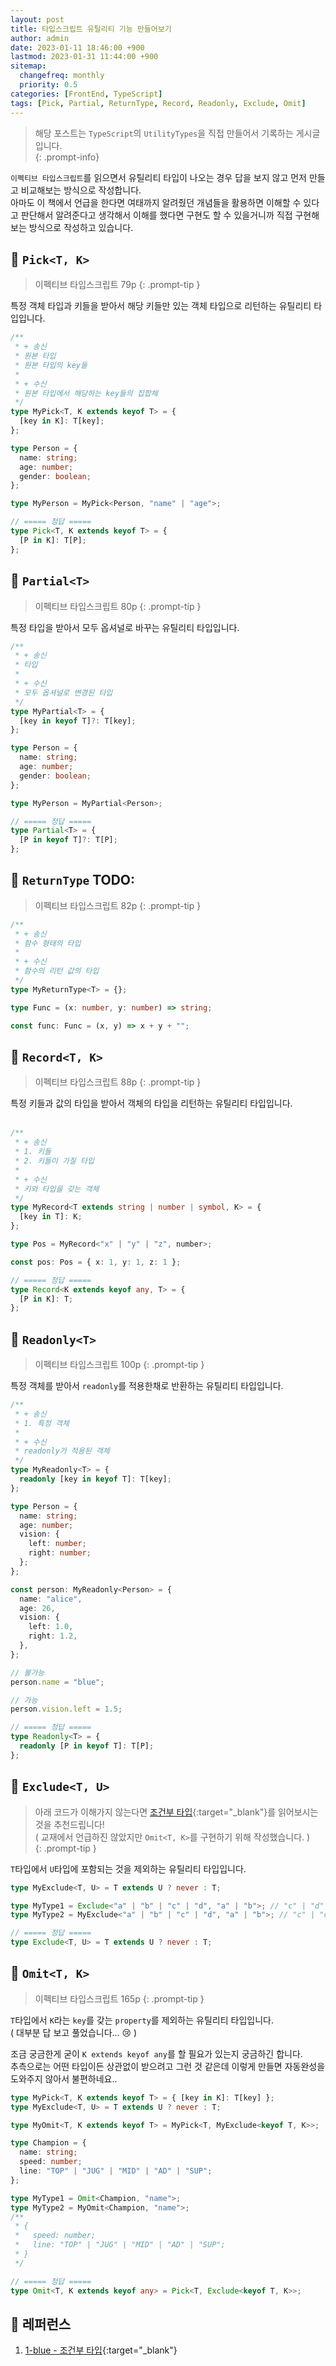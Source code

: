 ```yaml
---
layout: post
title: 타입스크립트 유틸리티 기능 만들어보기
author: admin
date: 2023-01-11 18:46:00 +900
lastmod: 2023-01-31 11:44:00 +900
sitemap:
  changefreq: monthly
  priority: 0.5
categories: [FrontEnd, TypeScript]
tags: [Pick, Partial, ReturnType, Record, Readonly, Exclude, Omit]
---
```


> 해당 포스트는 `TypeScript`의 `UtilityTypes`을 직접 만들어서 기록하는 게시글입니다.<br />
{: .prompt-info}

`이펙티브 타입스크립트`를 읽으면서 유틸리티 타입이 나오는 경우 답을 보지 않고 먼저 만들고 비교해보는 방식으로 작성합니다.<br />
아마도 이 책에서 언급을 한다면 여태까지 알려줬던 개념들을 활용하면 이해할 수 있다고 판단해서 알려준다고 생각해서 이해를 했다면 구현도 할 수 있을거니까 직접 구현해보는 방식으로 작성하고 있습니다.<br />

## 📌 `Pick<T, K>`
> 이펙티브 타입스크립트 79p
{: .prompt-tip }

특정 객체 타입과 키들을 받아서 해당 키들만 있는 객체 타입으로 리턴하는 유틸리티 타입입니다.<br />

```ts
/**
 * + 송신
 * 원본 타입
 * 원본 타입의 key들
 *
 * + 수신
 * 원본 타입에서 해당하는 key들의 집합체
 */
type MyPick<T, K extends keyof T> = {
  [key in K]: T[key];
};

type Person = {
  name: string;
  age: number;
  gender: boolean;
};

type MyPerson = MyPick<Person, "name" | "age">;

// ===== 정답 =====
type Pick<T, K extends keyof T> = {
  [P in K]: T[P];
};
```

## 📌 `Partial<T>`
> 이펙티브 타입스크립트 80p
{: .prompt-tip }

특정 타입을 받아서 모두 옵셔널로 바꾸는 유틸리티 타입입니다.<br />

```ts
/**
 * + 송신
 * 타입
 *
 * + 수신
 * 모두 옵셔널로 변경된 타입
 */
type MyPartial<T> = {
  [key in keyof T]?: T[key];
};

type Person = {
  name: string;
  age: number;
  gender: boolean;
};

type MyPerson = MyPartial<Person>;

// ===== 정답 =====
type Partial<T> = {
  [P in keyof T]?: T[P];
};
```

## 📌 `ReturnType` TODO:
> 이펙티브 타입스크립트 82p
{: .prompt-tip }

```ts
/**
 * + 송신
 * 함수 형태의 타입
 *
 * + 수신
 * 함수의 리턴 값의 타입
 */
type MyReturnType<T> = {};

type Func = (x: number, y: number) => string;

const func: Func = (x, y) => x + y + "";
```

## 📌 `Record<T, K>`
> 이펙티브 타입스크립트 88p
{: .prompt-tip }

특정 키들과 값의 타입을 받아서 객체의 타입을 리턴하는 유틸리티 타입입니다.<br /><br />

```ts
/**
 * + 송신
 * 1. 키들
 * 2. 키들이 가질 타입
 *
 * + 수신
 * 키와 타입을 갖는 객체
 */
type MyRecord<T extends string | number | symbol, K> = {
  [key in T]: K;
};

type Pos = MyRecord<"x" | "y" | "z", number>;

const pos: Pos = { x: 1, y: 1, z: 1 };

// ===== 정답 =====
type Record<K extends keyof any, T> = {
  [P in K]: T;
};
```

## 📌 `Readonly<T>`
> 이펙티브 타입스크립트 100p
{: .prompt-tip }

특정 객체를 받아서 `readonly`를 적용한채로 반환하는 유틸리티 타입입니다.<br />

```ts
/**
 * + 송신
 * 1. 특정 객체
 *
 * + 수신
 * readonly가 적용된 객체
 */
type MyReadonly<T> = {
  readonly [key in keyof T]: T[key];
};

type Person = {
  name: string;
  age: number;
  vision: {
    left: number;
    right: number;
  };
};

const person: MyReadonly<Person> = {
  name: "alice",
  age: 26,
  vision: {
    left: 1.0,
    right: 1.2,
  },
};

// 불가능
person.name = "blue";

// 가능
person.vision.left = 1.5;

// ===== 정답 =====
type Readonly<T> = {
  readonly [P in keyof T]: T[P];
};
```

## 📌 `Exclude<T, U>`
> 아래 코드가 이해가지 않는다면 [조건부 타입](/posts/조건부-타입/){:target="_blank"}를 읽어보시는 것을 추천드립니다!<br />( 교재에서 언급하진 않았지만 `Omit<T, K>`를 구현하기 위해 작성했습니다. )<br />
{: .prompt-tip }

`T`타입에서 `U`타입에 포함되는 것을 제외하는 유틸리티 타입입니다.<br />

```ts
type MyExclude<T, U> = T extends U ? never : T;

type MyType1 = Exclude<"a" | "b" | "c" | "d", "a" | "b">; // "c" | "d"
type MyType2 = MyExclude<"a" | "b" | "c" | "d", "a" | "b">; // "c" | "d"

// ===== 정답 =====
type Exclude<T, U> = T extends U ? never : T;
```

## 📌 `Omit<T, K>`
> 이펙티브 타입스크립트 165p
{: .prompt-tip }

`T`타입에서 `K`라는 `key`를 갖는 `property`를 제외하는 유틸리티 타입입니다.<br />
( 대부분 답 보고 풀었습니다... 😢 )<br />

조금 궁금한게 굳이 `K extends keyof any`를 할 필요가 있는지 궁금하긴 합니다.<br />
추측으로는 어떤 타입이든 상관없이 받으려고 그런 것 같은데 이렇게 만들면 자동완성을 도와주지 않아서 불편하네요..<br />

```ts
type MyPick<T, K extends keyof T> = { [key in K]: T[key] };
type MyExclude<T, U> = T extends U ? never : T;

type MyOmit<T, K extends keyof T> = MyPick<T, MyExclude<keyof T, K>>;

type Champion = {
  name: string;
  speed: number;
  line: "TOP" | "JUG" | "MID" | "AD" | "SUP";
};

type MyType1 = Omit<Champion, "name">;
type MyType2 = MyOmit<Champion, "name">;
/**
 * {
 *   speed: number;
 *   line: "TOP" | "JUG" | "MID" | "AD" | "SUP";
 * }
 */

// ===== 정답 =====
type Omit<T, K extends keyof any> = Pick<T, Exclude<keyof T, K>>;
```

## 📮 레퍼런스
1. [1-blue - 조건부 타입](/posts/조건부-타입/){:target="_blank"}